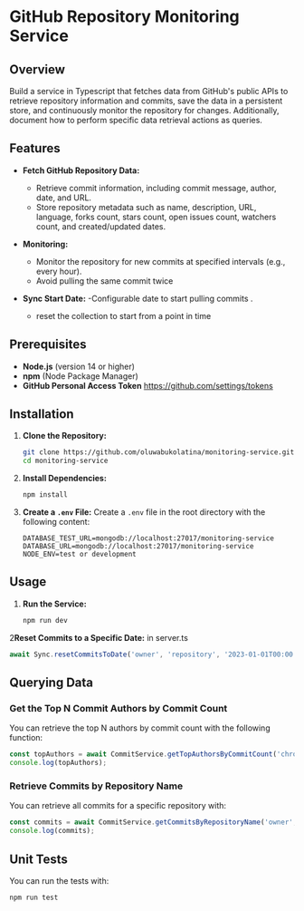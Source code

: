 # GitHub Repository Monitoring Service

## Overview
Build a service in Typescript that fetches data from GitHub's public APIs to retrieve repository information and commits, save the data in a persistent store, and continuously monitor the repository for changes. Additionally, document how to perform specific data retrieval actions as queries.


## Features

- **Fetch GitHub Repository Data:**
    - Retrieve commit information, including commit message, author, date, and URL.
    - Store repository metadata such as name, description, URL, language, forks count, stars count, open issues count, watchers count, and created/updated dates.

- **Monitoring:**
    - Monitor the repository for new commits at specified intervals (e.g., every hour).
    - Avoid pulling the same commit twice

- **Sync Start Date:**
    -Configurable date to start pulling commits .
    - reset the collection to start from a point in time

## Prerequisites

- **Node.js** (version 14 or higher)
- **npm** (Node Package Manager)
- **GitHub Personal Access Token** https://github.com/settings/tokens

## Installation

1. **Clone the Repository:**
   ```bash
   git clone https://github.com/oluwabukolatina/monitoring-service.git
   cd monitoring-service
   ```

2. **Install Dependencies:**
   ```bash
   npm install
   ```

3. **Create a `.env` File:**
   Create a `.env` file in the root directory with the following content:
   ```plaintext
   DATABASE_TEST_URL=mongodb://localhost:27017/monitoring-service
   DATABASE_URL=mongodb://localhost:27017/monitoring-service
   NODE_ENV=test or development
   ```

## Usage

1. **Run the Service:**
   ```bash
   npm run dev
   ```

2**Reset Commits to a Specific Date:**
in server.ts
   ```typescript
   await Sync.resetCommitsToDate('owner', 'repository', '2023-01-01T00:00:00Z');
   ```

## Querying Data

### Get the Top N Commit Authors by Commit Count

You can retrieve the top N authors by commit count with the following function:

```typescript
const topAuthors = await CommitService.getTopAuthorsByCommitCount('chromium', 5);
console.log(topAuthors);
```

### Retrieve Commits by Repository Name

You can retrieve all commits for a specific repository with:

```typescript
const commits = await CommitService.getCommitsByRepositoryName('owner', 'repository_name');
console.log(commits);
```

## Unit Tests
 You can run the tests with:

```bash
npm run test
```
